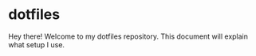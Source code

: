 # dotfiles
Hey there! Welcome to my dotfiles repository. This document will explain what setup I use.

